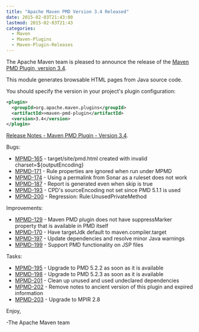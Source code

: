 ```yaml
---
title: "Apache Maven PMD Version 3.4 Released"
date: 2015-02-03T21:43:00
lastmod: 2015-02-03T21:43
categories:
  - Maven
  - Maven-Plugins
  - Maven-Plugin-Releases
---
```

The Apache Maven team is pleased to announce the release of the 
[Maven PMD Plugin, version 3.4](http://maven.apache.org/plugins/maven-pmd-plugin/).

This module generates browsable HTML pages from Java source code.

You should specify the version in your project's plugin configuration:

```xml
<plugin>
  <groupId>org.apache.maven.plugins</groupId>
  <artifactId>>maven-pmd-plugin</artifactId>
  <version>3.4</version>
</plugin>
```

<!-- more -->

[Release Notes - Maven PMD Plugin - Version 3.4](http://jira.codehaus.org/secure/ReleaseNote.jspa?projectId=11140&version=20775).

Bugs:

 * [MPMD-165](https://issues.apache.org/jira/browse/MPMD-165) - target/site/pmd.html created with invalid charset=${outputEncoding}
 * [MPMD-171](https://issues.apache.org/jira/browse/MPMD-171) - Rule properties are ignored when run under MPMD
 * [MPMD-174](https://issues.apache.org/jira/browse/MPMD-174) - Using a permalink from Sonar as a ruleset does not work
 * [MPMD-187](https://issues.apache.org/jira/browse/MPMD-187) - Report is generated even when skip is true
 * [MPMD-193](https://issues.apache.org/jira/browse/MPMD-193) - CPD's sourceEncoding not set since PMD 5.1.1 is used
 * [MPMD-200](https://issues.apache.org/jira/browse/MPMD-200) - Regression: Rule:UnusedPrivateMethod

Improvements:

 * [MPMD-129](https://issues.apache.org/jira/browse/MPMD-129) - Maven PMD plugin does not have suppressMarker property that is available in PMD itself
 * [MPMD-170](https://issues.apache.org/jira/browse/MPMD-170) - Have targetJdk default to maven.compiler.target
 * [MPMD-197](https://issues.apache.org/jira/browse/MPMD-197) - Update dependencies and resolve minor Java warnings
 * [MPMD-199](https://issues.apache.org/jira/browse/MPMD-199) - Support PMD functionality on JSP files

Tasks:

 * [MPMD-195](https://issues.apache.org/jira/browse/MPMD-195) - Upgrade to PMD 5.2.2 as soon as it is available
 * [MPMD-198](https://issues.apache.org/jira/browse/MPMD-198) - Upgrade to PMD 5.2.3 as soon as it is available
 * [MPMD-201](https://issues.apache.org/jira/browse/MPMD-201) - Clean up unused and used undeclared dependencies
 * [MPMD-202](https://issues.apache.org/jira/browse/MPMD-202) - Remove notes to ancient version of this plugin and expired information
 * [MPMD-203](https://issues.apache.org/jira/browse/MPMD-203) - Upgrade to MPIR 2.8

Enjoy,

-The Apache Maven team 
